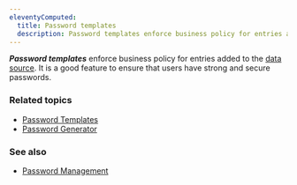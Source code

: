 ```yaml
---
eleventyComputed:
  title: Password templates
  description: Password templates enforce business policy for entries added to the data source. It is a good feature to ensure that users have strong and secure passwords.
---
```

***Password templates*** enforce business policy for entries added to the [data source](/rdm/windows/concepts/basic-concepts/data-sources/). It is a good feature to ensure that users have strong and secure passwords.

### Related topics  
* [Password Templates](/rdm/windows/commands/file/templates/password-templates/)
* [Password Generator](/rdm/windows/commands/tools/generators/password/)

### See also  
* [Password Management](/rdm/windows/concepts/basic-concepts/password-management/)
